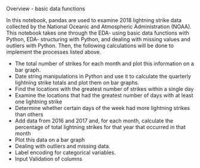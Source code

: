 Overview - basic data functions

In this notebook, pandas are used to examine 2018 lightning strike data collected by the National Oceanic and Atmospheric Administration (NOAA). This notebook takes one through the EDA- using basic data functions with Python, EDA- structuring with Python, and dealing with missing values and outliers with Python. Then, the following calculations will be done to implement the processes listed above.

- The total number of strikes for each month and plot this information on a bar graph.
- Date string manipulations in Python and use it to calculate the quarterly lightning strike totals and plot them on bar graphs.
- Find the locations with the greatest number of strikes within a single day
- Examine the locations that had the greatest number of days with at least one lightning strike
- Determine whether certain days of the week had more lightning strikes than others
- Add data from 2016 and 2017 and, for each month, calculate the percentage of total lightning strikes for that year that occurred in that month
- Plot this data on a bar graph
- Dealing with outliers and missing data.
- Label encoding for categorical variables.
- Input Validation of columns
